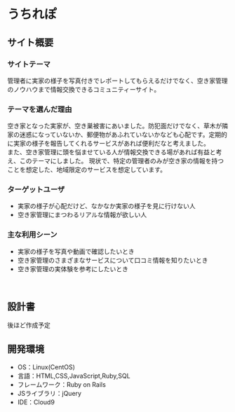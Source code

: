 # うちれぽ
## サイト概要
### サイトテーマ
管理者に実家の様子を写真付きでレポートしてもらえるだけでなく、空き家管理のノウハウまで情報交換できるコミュニティーサイト。 
​
### テーマを選んだ理由
空き家となった実家が、空き巣被害にあいました。防犯面だけでなく、草木が隣家の迷惑になっていないか、郵便物があふれていないかなども心配です。定期的に実家の様子を報告してくれるサービスがあれば便利だなと考えました。<br>
また、空き家管理に頭を悩ませている人が情報交換できる場があれば有益と考え、このテーマにしました。
現状で、特定の管理者のみが空き家の情報を持つことを想定した、地域限定のサービスを想定しています。
​
### ターゲットユーザ
  - 実家の様子が心配だけど、なかなか実家の様子を見に行けない人
  - 空き家管理にまつわるリアルな情報が欲しい人
​
### 主な利用シーン
  - 実家の様子を写真や動画で確認したいとき
  - 空き家管理のさまざまなサービスについて口コミ情報を知りたいとき
  - 空き家管理の実体験を参考にしたいとき

​
## 設計書
後ほど作成予定
​
## 開発環境
- OS：Linux(CentOS)
- 言語：HTML,CSS,JavaScript,Ruby,SQL
- フレームワーク：Ruby on Rails
- JSライブラリ：jQuery
- IDE：Cloud9
​
